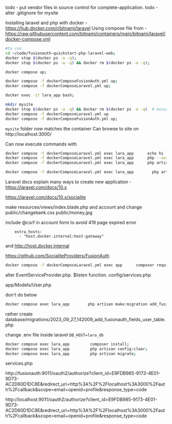 todo - put vendor files in source control for complete-application.
todo - alter .gitignore for mysite

Installing laravel and php with docker - https://hub.docker.com/r/bitnami/laravel
Using compose file from - https://raw.githubusercontent.com/bitnami/containers/main/bitnami/laravel/docker-compose.yml

```bash
#to run
cd ~/code/fusionauth-quickstart-php-laravel-web;
docker stop $(docker ps -a -q);
docker stop $(docker ps -a -q) && docker rm $(docker ps -a -q);

docker compose up;

docker compose -f dockerComposeFusionAuth.yml up;
docker compose -f dockerComposeLaravel.yml up;

docker exec -it lara_app bash;
```

```bash
mkdir mysite
docker stop $(docker ps -a -q) && docker rm $(docker ps -a -q)  # ensure no previous containers with this name exist
docker compose -f dockerComposeLaravel.yml up
docker compose -f dockerComposeFusionAuth.yml up;
```

`mysite` folder now matches the container
Can browse to site on http://localhost:3000/

Can now execute commands with
```bash
docker compose -f dockerComposeLaravel.yml exec lara_app      echo hi
docker compose -f dockerComposeLaravel.yml exec lara_app      php --version
docker compose -f dockerComposeLaravel.yml exec lara_app      php artisan --version

docker compose -f dockerComposeLaravel.yml exec lara_app        php artisan make:migration add_fusionauth_fields_user_table
```

Laravel docs explain many ways to create new application - https://laravel.com/docs/10.x

https://laravel.com/docs/10.x/socialite

make
resources/views/index.blade.php
and account and change
public/changebank.css
public/money.jpg

include @csrf in account form to avoid 419 page expired error

```docker-compose
    extra_hosts:
      - "host.docker.internal:host-gateway"
```
and http://host.docker.internal

https://github.com/SocialiteProviders/FusionAuth
```bash
docker compose -f dockerComposeLaravel.yml exec app      composer require socialiteproviders/fusionauth
```

alter EventServiceProvider.php. $listen function.
config/services.php

app/Models/User.php

don't do below
```bash
docker compose exec lara_app        php artisan make:migration add_fusionauth_fields_user_table
```
rather create database/migrations/2023_09_27_142009_add_fusionauth_fields_user_table.php

change .env file inside laravel
`DB_HOST=lara_db`
```bash
docker compose exec lara_app         composer install;
docker compose exec lara_app         php artisan config:clear;
docker compose exec lara_app         php artisan migrate;
```

services.php


http://fusionauth:9011/oauth2/authorize?client_id=E9FDB985-9173-4E01-9D73-AC2D60D1DC8E&redirect_uri=http%3A%2F%2Flocalhost%3A3000%2Fauth%2Fcallback&scope=email+openid+profile&response_type=code

http://localhost:9011/oauth2/authorize?client_id=E9FDB985-9173-4E01-9D73-AC2D60D1DC8E&redirect_uri=http%3A%2F%2Flocalhost%3A3000%2Fauth%2Fcallback&scope=email+openid+profile&response_type=code

